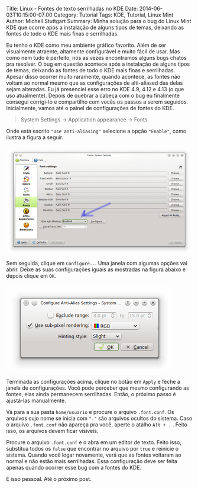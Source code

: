 Title: Linux - Fontes de texto serrilhadas no KDE
Date: 2014-06-03T10:15:00-07:00
Category: Tutorial
Tags: KDE, Tutorial, Linux Mint
Author: Michell Stuttgart
Summary: Minha solução para o bug do Linux Mint KDE que ocorre após a instalação de alguns tipos de temas, deixando as fontes de todo o KDE mais finas e serrilhadas.

Eu tenho o KDE como meu ambiente gráfico favorito. Além de ser visualmente atraente, altamente configurável e muito fácil de usar. Mas como nem tudo é perfeito, nós as vezes encontramos alguns bugs chatos pra resolver. O bug em questão acontece após a instalação de alguns tipos de temas, deixando as fontes de todo o KDE mais finas e serrilhadas. Apesar disso ocorrer muito raramente, quando
acontece, as fontes não voltam ao normal mesmo que as configurações de alti-aliased das delas sejam alteradas. Eu já presenciei esse erro no KDE 4.9, 4.12 e 4.13 (o que uso atualmente). Depois de quebrar a cabeça com o bug eu finalmente consegui corrigi-lo e compartilho com vocês os passos a serem seguidos.
Inicialmente, vamos até o painel de configurações de fontes do KDE.

> System Settings -> Application appearance -> Fonts

Onde está escrito `"Use anti-aliasing"` selecione a opção `"Enable"`, como ilustra a figura a seguir.

![Fonts](images/mstuttgart/snapshot_1.png)

Sem seguida, clique em `Configure..`. Uma janela com algumas opções vai abrir. Deixe as suas configurações iguais as mostradas na figura abaixo e depois clique em `OK`.

![Configure](images/mstuttgart/snapshot_2.png)

Terminada as configurações acima, clique no botão em `Apply` e feche a janela de configurações. Você pode perceber que mesmo configurando as fontes, elas ainda permanecem serrilhadas. Então, o próximo passo é ajustá-las manualmente.

Vá para a sua pasta `home/usuario` e procure o arquivo `.font.conf`. Os arquivos cujo nome se inicia com `"."` são arquivos ocultos do sistema. Caso o arquivo `.font.conf` não apareça pra você, aperte o atalho `Alt + .` . Feito isso, os arquivos devem ficar visíveis.

Procure o arquivo `.font.conf` e o abra em um editor de texto. Feito isso, substitua todos os `false` que encontrar no arquivo por `true` e reinicie o sistema. Quando você logar novamente, verá que as fontes voltaram ao normal e não estão mais serrilhadas. Essa configuração deve ser feita apenas quando ocorrer esse bug com a fontes do KDE.

É isso pessoal. Até o próximo post.
